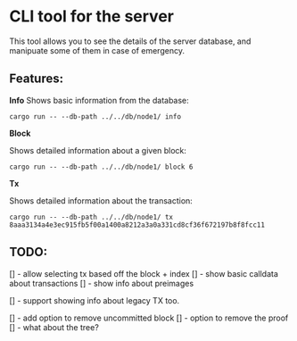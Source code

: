 # CLI tool for the server

This tool allows you to see the details of the server database, and manipuate some of them in case of emergency.


## Features:

**Info**
Shows basic information from the database:

```shell
cargo run -- --db-path ../../db/node1/ info
```

**Block**

Shows detailed information about a given block:

```shell
cargo run -- --db-path ../../db/node1/ block 6
```

**Tx**

Shows detailed information about the transaction:

```shell
cargo run -- --db-path ../../db/node1/ tx 8aaa3134a4e3ec915fb5f00a1400a8212a3a0a331cd8cf36f672197b8f8fcc11
```


## TODO:

[] - allow selecting tx based off the block + index
[] - show basic calldata about transactions
[] - show info about preimages

[] - support showing info about legacy TX too.

[] - add option to remove uncommitted block
[] - option to remove the proof
[] - what about the tree?